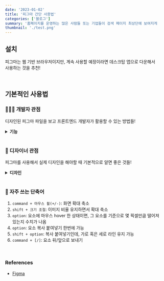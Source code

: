 ```yaml
---
date: '2023-01-02'
title: '피그마 간단 사용법'
categories: ['블로그']
summary: '홈페이지를 운영하는 많은 사람들 또는 기업들이 검색 페이지 최상단에 보여지게 하기 위해 어떤 최적화 작업을 하는지 알아보자.'
thumbnail: './test.png'
---
```


## 설치

피그마는 웹 기반 브라우저이지만, 계속 사용할 예정이라면 데스크탑 앱으로 다운해서 사용하는 것을 추천!

<br>

## 기본적인 사용법

### 🧑🏻‍💻 개발자 관점

디자인된 피그마 파일을 보고 프론트엔드 개발자가 활용할 수 있는 방법들!

<details>
<summary><strong>기능</strong></summary>
<div markdown="1">

### 1. **요소의 CSS 속성 참고하기**

원하는 요소를 선택하고 `Inspect` 탭에서 CSS 코드를 확인할 수 있다. 상황에 맞게 수정해야하는 경우도 분명 존재하기 때문에 이 코드를 전부 그대로 사용하는 것은 추천하지 않는다.

### 2. **사용된 이미지 저장하기**

원하는 이미지를 선택해서 원하는 포맷과 배율로 `export`할 수 있다. 전체 이미지를 `export`하고 싶다면 `file > export`를 클릭하여 전체 이미지를 저장할 수 있다.

### 3. **코멘트를 활용해서 소통하기**

원하는 위치에 코멘트를 작성할 수 있다. 작성 후 해결이 완료된 코멘트는 체크 버튼을 클릭하여 닫을 수 있다. 혹시 나중에 해결된 코멘트도 보고 싶다면 아래의 설정에서 `show resolved comments`를 선택하면 된다.

</div>
</details>

<br>

### 🎨 디자이너 관점

피그마를 사용해서 실제 디자인을 해야할 때 기본적으로 알면 좋은 것들!

<details>
<summary><strong>디자인</strong></summary>
<div markdown="1">

### 1. 기본적인 UI 만들기

기본 도구를 이용하여 간단한 버튼, 텍스트, 아이콘 등을 만들 수 있다. 특히, 펜 툴을 사용하여 좀 더 정밀하고 원하는 모양을 만들 수 있다.

### 2. **컴포넌트로 만들어서 재사용성 높이기**

반복되는 요소를 컴포넌트로 만들자. 그럼 하나씩 다 복붙할 필요가 없고 간격도 하나하나 조정할 필요가 없다.

### 3. 픽셀에서 벡터로 변환하여 원하는대로 디자인하기

일러스트레이터와 기능이 유사하다. 보통 로고를 만들거나, 아이콘을 만들 때 사용할 수 있다.

텍스트
텍스트 → 벡터화 (flatten or outline stroke)

변형 후 완성

</div>

<br>

<details>
<summary><strong>프로토타입</strong></summary>
<div markdown="1">
  모든 페이지 디자인이 끝나면 이제 프로토타입을 만든다. 프로토타입은 실제 개발이 되었을 때와 같이 미리 서비스를 확인해보며 사용성 측면에서 테스트 해볼 수 있게 해준다.
  보통 원하는 요소를 클릭했을 때 다음 페이지로 이동되도록 요소 - 페이지 연결을 해준다. 피그마에서는 클릭 이벤트 뿐 아니라 여러가지 다양한 이벤트를 제공하기 때문에 원하는 요소에 원하는 이벤트를 연결해주면 된다. 또, 화면 전환 방식 애니메이션도 선택이 가능하다.

  <br>

  <aside>
    💡 <strong>요즘 자주 사용되는 레이아웃인 가로 스크롤 만들기</strong>
        <br>컴포넌트를 만들고 그 안에 인스턴스를 원하는 만큼 만든다. 컴포넌트 가로 세로 영역을 잡아주고 prototypes 탭에 들어간다. 거기서 overflow scorlling을 horizontal로 설정해주면 끝!
  </aside>
</div>
</details>
</details>

<br>

### 📌 자주 쓰는 단축어

1. `command + 마우스 휠(+/-)`: 화면 확대 축소
2. `shift + 크기 조절`: 이미지 비율 유지하면서 확대 축소
3. `option`: 요소에 마우스 hover 한 상태이면, 그 요소를 기준으로 몇 픽셀만큼 떨어져 있는지 수치가 나옴
4. `option`: 요소 복사 붙여넣기 한번에 가능
5. `shift + option`: 복사 붙여넣기인데, 가로 혹은 세로 라인 유지 가능
6. `command + [/]`: 요소 뒤/앞으로 보내기

<br>

### References

- [Figma](https://www.figma.com/downloads/)

<br>
